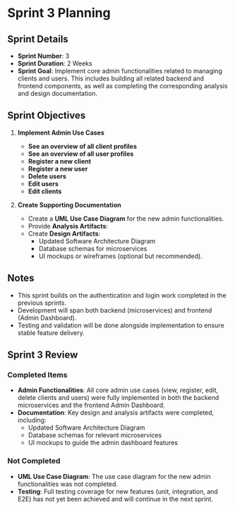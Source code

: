 # Sprint 3 Planning

## Sprint Details
- **Sprint Number**: 3
- **Sprint Duration**: 2 Weeks
- **Sprint Goal**: Implement core admin functionalities related to managing clients and users. This includes building all related backend and frontend components, as well as completing the corresponding analysis and design documentation.

## Sprint Objectives

1. **Implement Admin Use Cases**
   - **See an overview of all client profiles**
   - **See an overview of all user profiles**
   - **Register a new client**
   - **Register a new user**
   - **Delete users**
   - **Edit users**
   - **Edit clients**

2. **Create Supporting Documentation**
   - Create a **UML Use Case Diagram** for the new admin functionalities.
   - Provide **Analysis Artifacts**:
   - Create **Design Artifacts**:
     - Updated Software Architecture Diagram
     - Database schemas for microservices
     - UI mockups or wireframes (optional but recommended).

## Notes
- This sprint builds on the authentication and login work completed in the previous sprints.
- Development will span both backend (microservices) and frontend (Admin Dashboard).
- Testing and validation will be done alongside implementation to ensure stable feature delivery.

## Sprint 3 Review

### Completed Items
- **Admin Functionalities**: All core admin use cases (view, register, edit, delete clients and users) were fully implemented in both the backend microservices and the frontend Admin Dashboard.
- **Documentation**: Key design and analysis artifacts were completed, including:
  - Updated Software Architecture Diagram
  - Database schemas for relevant microservices
  - UI mockups to guide the admin dashboard features

### Not Completed
- **UML Use Case Diagram**: The use case diagram for the new admin functionalities was not completed.
- **Testing**: Full testing coverage for new features (unit, integration, and E2E) has not yet been achieved and will continue in the next sprint.

